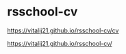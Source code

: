 # rsschool-cv

https://vitalij21.github.io/rsschool-cv/cv

https://vitalij21.github.io/rsschool-cv/
